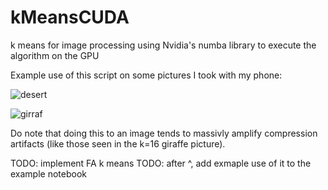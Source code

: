 # kMeansCUDA
k means for image processing using Nvidia's numba library to execute the algorithm on the GPU

Example use of this script on some pictures I took with my phone:

![desert](https://user-images.githubusercontent.com/33961763/216131355-c224349a-0a6e-4a6c-a78c-f89e5c08aa4d.jpg)

![girraf](https://user-images.githubusercontent.com/33961763/216131374-bf25dcd7-f68c-4984-a745-94c0779f4595.jpg)

Do note that doing this to an image tends to massivly amplify compression artifacts (like those seen in the k=16 giraffe picture).

TODO: implement FA k means
TODO: after ^, add exmaple use of it to the example notebook